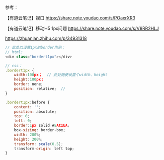参考：

【有道云笔记】视口
https://share.note.youdao.com/s/POaxrXR3

【有道云笔记】移动H5  1px问题
https://share.note.youdao.com/s/V8RR2HLJ



https://zhuanlan.zhihu.com/p/34931318


```js
// 此处以设置1px的border为例：
// html:
<div class="bordert1px"></div>

// css：
.bordert1px {
    width:100px；  // 此处随便设置个width、height
    height:100px；
    border: none;
    position: relative;  //
}

.bordert1px:before {
    content: '';
    position: absolute;
    top: 0;
    left: 0;
    border:1px solid #8AC1EA;
    box-sizing: border-box;
    width: 200%;
    height: 200%;
    transform: scale(0.5);
    transform-origin: left top;
}
```

